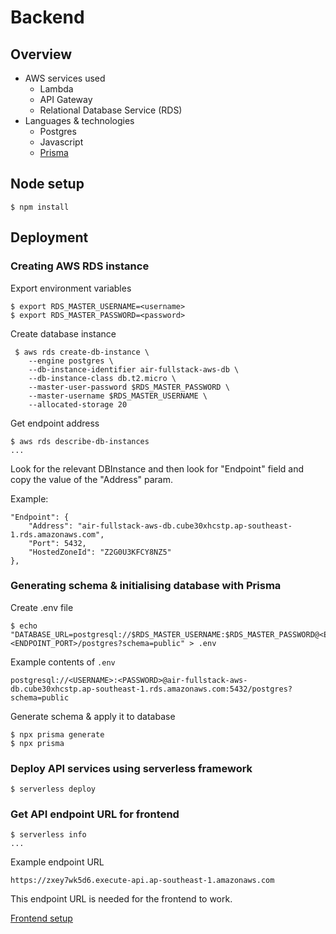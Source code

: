 # Backend

## Overview

- AWS services used
    - Lambda
    - API Gateway
    - Relational Database Service (RDS)
- Languages &amp; technologies
    - Postgres
    - Javascript
    - [Prisma](https://www.prisma.io/)

## Node setup

```
$ npm install
```

## Deployment

### Creating AWS RDS instance

Export environment variables

```
$ export RDS_MASTER_USERNAME=<username>
$ export RDS_MASTER_PASSWORD=<password>
```

Create database instance

```
 $ aws rds create-db-instance \
    --engine postgres \
    --db-instance-identifier air-fullstack-aws-db \
    --db-instance-class db.t2.micro \
    --master-user-password $RDS_MASTER_PASSWORD \
    --master-username $RDS_MASTER_USERNAME \
    --allocated-storage 20
```

Get endpoint address

```
$ aws rds describe-db-instances
...
```

Look for the relevant DBInstance and then look for "Endpoint" field and copy the value of the "Address" param.

Example:
```
"Endpoint": {
    "Address": "air-fullstack-aws-db.cube30xhcstp.ap-southeast-1.rds.amazonaws.com",
    "Port": 5432,
    "HostedZoneId": "Z2G0U3KFCY8NZ5"
},

```

### Generating schema & initialising database with Prisma

Create .env file

```
$ echo "DATABASE_URL=postgresql://$RDS_MASTER_USERNAME:$RDS_MASTER_PASSWORD@<ENDPOINT_URL>:<ENDPOINT_PORT>/postgres?schema=public" > .env
```

Example contents of `.env`
```
postgresql://<USERNAME>:<PASSWORD>@air-fullstack-aws-db.cube30xhcstp.ap-southeast-1.rds.amazonaws.com:5432/postgres?schema=public
```

Generate schema & apply it to database

```
$ npx prisma generate
$ npx prisma 
```

### Deploy API services using serverless framework

```
$ serverless deploy
```

### Get API endpoint URL for frontend

```
$ serverless info
...
```

Example endpoint URL
```
https://zxey7wk5d6.execute-api.ap-southeast-1.amazonaws.com
```

This endpoint URL is needed for the frontend to work.

[Frontend setup](../frontend/readme.md)